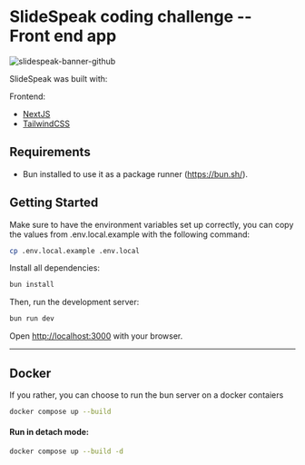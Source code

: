 # SlideSpeak coding challenge -- Front end app

![slidespeak-banner-github](https://github.com/SlideSpeak/slidespeak-webapp/assets/5519740/8ea56893-3c7a-42ee-906c-01e5797287af)

SlideSpeak was built with:

Frontend:

- [NextJS](https://nextjs.org/)
- [TailwindCSS](https://tailwindcss.com/)

## Requirements

- Bun installed to use it as a package runner (https://bun.sh/).

## Getting Started

Make sure to have the environment variables set up correctly, you can copy the values from .env.local.example with the
following command:

```bash
cp .env.local.example .env.local
```

Install all dependencies:

```bash
bun install
```

Then, run the development server:

```bash
bun run dev
```

Open [http://localhost:3000](http://localhost:3000) with your browser.

--- 

## Docker

If you rather, you can choose to run the bun server on a docker contaiers

```bash
docker compose up --build
```


#### Run in detach mode:

```bash
docker compose up --build -d
```
